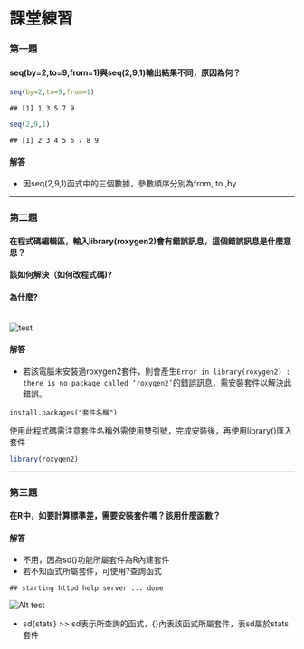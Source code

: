 課堂練習
================

### 第一題

#### seq(by=2,to=9,from=1)與seq(2,9,1)輸出結果不同，原因為何？

``` r
seq(by=2,to=9,from=1)
```

    ## [1] 1 3 5 7 9

``` r
seq(2,9,1)
```

    ## [1] 2 3 4 5 6 7 8 9

#### 解答

-   因seq(2,9,1)函式中的三個數據，參數順序分別為from, to ,by

<hr>

### 第二題

#### 在程式碼編輯區，輸入library(roxygen2)會有錯誤訊息，這個錯誤訊息是什麼意思？<br>
#### 該如何解決（如何改程式碼)?
#### 為什麼?

<br /> ![test](https://github.com/CGUIM-BigDataAnalysis/BigDataCGUIM/blob/master/106/QA_figure/library_error_0313.JPG)<br />

#### 解答

-   若該電腦未安裝過roxygen2套件，則會產生`Error in library(roxygen2) : there is no package called ‘roxygen2’`的錯誤訊息，需安裝套件以解決此錯誤。<br>
```
install.packages("套件名稱")
``` 

使用此程式碼需注意套件名稱外需使用雙引號，完成安裝後，再使用library()匯入套件

``` r
library(roxygen2)
```

<hr/>

### 第三題

#### 在R中，如要計算標準差，需要安裝套件嗎？該用什麼函數？

#### 解答

-   不用，因為sd()功能所屬套件為R內建套件
-   若不知函式所屬套件，可使用?查詢函式

<!-- -->

    ## starting httpd help server ... done

![Alt test](https://github.com/CGUIM-BigDataAnalysis/BigDataCGUIM/blob/master/106/QA_figure/sd_0313.JPG)<br />

-   sd{stats} &gt;&gt; sd表示所查詢的函式，{}內表該函式所屬套件，表sd屬於stats套件
